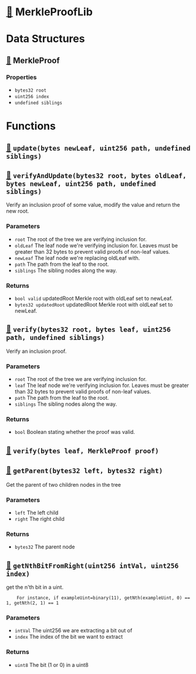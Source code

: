 # [🔗](/contracts/lib/merkle/MerkleProofLib.sol#L5) MerkleProofLib

# Data Structures

## [🔗](/contracts/lib/merkle/MerkleProofLib.sol#L6) MerkleProof

### Properties

- `bytes32 root`
- `uint256 index`
- `undefined siblings`

# Functions

## [🔗](/contracts/lib/merkle/MerkleProofLib.sol#L12) `update(bytes newLeaf, uint256 path, undefined siblings)`

## [🔗](/contracts/lib/merkle/MerkleProofLib.sol#L27) `verifyAndUpdate(bytes32 root, bytes oldLeaf, bytes newLeaf, uint256 path, undefined siblings)`

Verify an inclusion proof of some value, modify the value and return the new root.

### Parameters

- `root` The root of the tree we are verifying inclusion for.
- `oldLeaf` The leaf node we're verifying inclusion for. Leaves must be
  greater than 32 bytes to prevent valid proofs of non-leaf values.
- `newLeaf` The leaf node we're replacing oldLeaf with.
- `path` The path from the leaf to the root.
- `siblings` The sibling nodes along the way.

### Returns

- `bool valid` updatedRoot Merkle root with oldLeaf set to newLeaf.
- `bytes32 updatedRoot` updatedRoot Merkle root with oldLeaf set to newLeaf.

## [🔗](/contracts/lib/merkle/MerkleProofLib.sol#L70) `verify(bytes32 root, bytes leaf, uint256 path, undefined siblings)`

Verify an inclusion proof.

### Parameters

- `root` The root of the tree we are verifying inclusion for.
- `leaf` The leaf node we're verifying inclusion for. Leaves must be
  greater than 32 bytes to prevent valid proofs of non-leaf values.
- `path` The path from the leaf to the root.
- `siblings` The sibling nodes along the way.

### Returns

- `bool` Boolean stating whether the proof was valid.

## [🔗](/contracts/lib/merkle/MerkleProofLib.sol#L103) `verify(bytes leaf, MerkleProof proof)`

## [🔗](/contracts/lib/merkle/MerkleProofLib.sol#L109) `getParent(bytes32 left, bytes32 right)`

Get the parent of two children nodes in the tree

### Parameters

- `left` The left child
- `right` The right child

### Returns

- `bytes32` The parent node

## [🔗](/contracts/lib/merkle/MerkleProofLib.sol#L121) `getNthBitFromRight(uint256 intVal, uint256 index)`

get the n'th bit in a uint.

        For instance, if exampleUint=binary(11), getNth(exampleUint, 0) == 1, getNth(2, 1) == 1

### Parameters

- `intVal` The uint256 we are extracting a bit out of
- `index` The index of the bit we want to extract

### Returns

- `uint8` The bit (1 or 0) in a uint8
